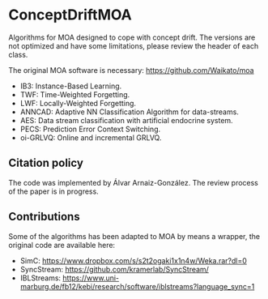 # ConceptDriftMOA
Algorithms for MOA designed to cope with concept drift. The versions are not optimized and have some limitations, please review the header of each class.

The original MOA software is necessary: https://github.com/Waikato/moa

* IB3: Instance-Based Learning.
* TWF: Time-Weighted Forgetting.
* LWF: Locally-Weighted Forgetting.
* ANNCAD: Adaptive NN Classification Algorithm for data-streams.
* AES: Data stream classification with artificial endocrine system.
* PECS: Prediction Error Context Switching.
* oi-GRLVQ: Online and incremental GRLVQ. 

## Citation policy
The code was implemented by Álvar Arnaiz-González. The review process of the paper is in progress.

## Contributions
Some of the algorithms has been adapted to MOA by means a wrapper, the original code are available here:

* SimC: https://www.dropbox.com/s/s2t2ogaki1x1n4w/Weka.rar?dl=0
* SyncStream: https://github.com/kramerlab/SyncStream/
* IBLStreams: https://www.uni-marburg.de/fb12/kebi/research/software/iblstreams?language_sync=1
